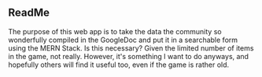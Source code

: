 ## ReadMe

The purpose of this web app is to take the data the community so wonderfully compiled in the GoogleDoc and put it in a searchable form using the MERN Stack. Is this necessary? Given the limited number of items in the game, not really. However, it's something I want to do anyways, and hopefully others will find it useful too, even if the game is rather old.